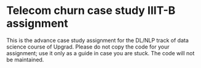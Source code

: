 # Telecom churn case study IIIT-B assignment
This is the advance case study assignment for the DL/NLP track of data science course of Upgrad. Please do not copy the code for your assignment; use it only as a guide in case you are stuck.
The code will not be maintained. 
